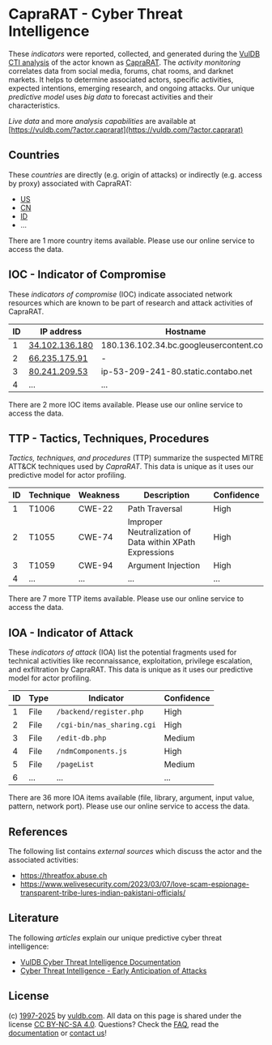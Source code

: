 # CapraRAT - Cyber Threat Intelligence

These _indicators_ were reported, collected, and generated during the [VulDB CTI analysis](https://vuldb.com/?kb.cti) of the actor known as [CapraRAT](https://vuldb.com/?actor.caprarat). The _activity monitoring_ correlates data from social media, forums, chat rooms, and darknet markets. It helps to determine associated actors, specific activities, expected intentions, emerging research, and ongoing attacks. Our unique _predictive model_ uses _big data_ to forecast activities and their characteristics.

_Live data_ and more _analysis capabilities_ are available at [https://vuldb.com/?actor.caprarat](https://vuldb.com/?actor.caprarat)

## Countries

These _countries_ are directly (e.g. origin of attacks) or indirectly (e.g. access by proxy) associated with CapraRAT:

* [US](https://vuldb.com/?country.us)
* [CN](https://vuldb.com/?country.cn)
* [ID](https://vuldb.com/?country.id)
* ...

There are 1 more country items available. Please use our online service to access the data.

## IOC - Indicator of Compromise

These _indicators of compromise_ (IOC) indicate associated network resources which are known to be part of research and attack activities of CapraRAT.

ID | IP address | Hostname | Campaign | Confidence
-- | ---------- | -------- | -------- | ----------
1 | [34.102.136.180](https://vuldb.com/?ip.34.102.136.180) | 180.136.102.34.bc.googleusercontent.com | - | Medium
2 | [66.235.175.91](https://vuldb.com/?ip.66.235.175.91) | - | - | High
3 | [80.241.209.53](https://vuldb.com/?ip.80.241.209.53) | ip-53-209-241-80.static.contabo.net | - | High
4 | ... | ... | ... | ...

There are 2 more IOC items available. Please use our online service to access the data.

## TTP - Tactics, Techniques, Procedures

_Tactics, techniques, and procedures_ (TTP) summarize the suspected MITRE ATT&CK techniques used by _CapraRAT_. This data is unique as it uses our predictive model for actor profiling.

ID | Technique | Weakness | Description | Confidence
-- | --------- | -------- | ----------- | ----------
1 | T1006 | CWE-22 | Path Traversal | High
2 | T1055 | CWE-74 | Improper Neutralization of Data within XPath Expressions | High
3 | T1059 | CWE-94 | Argument Injection | High
4 | ... | ... | ... | ...

There are 7 more TTP items available. Please use our online service to access the data.

## IOA - Indicator of Attack

These _indicators of attack_ (IOA) list the potential fragments used for technical activities like reconnaissance, exploitation, privilege escalation, and exfiltration by CapraRAT. This data is unique as it uses our predictive model for actor profiling.

ID | Type | Indicator | Confidence
-- | ---- | --------- | ----------
1 | File | `/backend/register.php` | High
2 | File | `/cgi-bin/nas_sharing.cgi` | High
3 | File | `/edit-db.php` | Medium
4 | File | `/ndmComponents.js` | High
5 | File | `/pageList` | Medium
6 | ... | ... | ...

There are 36 more IOA items available (file, library, argument, input value, pattern, network port). Please use our online service to access the data.

## References

The following list contains _external sources_ which discuss the actor and the associated activities:

* https://threatfox.abuse.ch
* https://www.welivesecurity.com/2023/03/07/love-scam-espionage-transparent-tribe-lures-indian-pakistani-officials/

## Literature

The following _articles_ explain our unique predictive cyber threat intelligence:

* [VulDB Cyber Threat Intelligence Documentation](https://vuldb.com/?kb.cti)
* [Cyber Threat Intelligence - Early Anticipation of Attacks](https://www.scip.ch/en/?labs.20201022)

## License

(c) [1997-2025](https://vuldb.com/?kb.changelog) by [vuldb.com](https://vuldb.com/?kb.about). All data on this page is shared under the license [CC BY-NC-SA 4.0](https://creativecommons.org/licenses/by-nc-sa/4.0/). Questions? Check the [FAQ](https://vuldb.com/?kb.faq), read the [documentation](https://vuldb.com/?kb) or [contact us](https://vuldb.com/?contact)!
